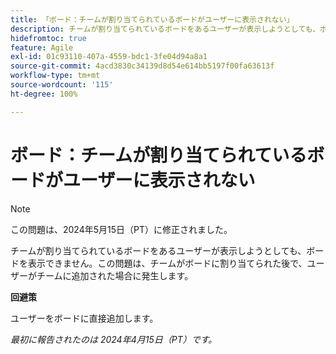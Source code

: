 ```yaml
---
title: 「ボード：チームが割り当てられているボードがユーザーに表示されない」
description: チームが割り当てられているボードをあるユーザーが表示しようとしても、ボードを表示できません。この問題は、チームがボードに割り当てられた後で、ユーザーがチームに追加された場合に発生します。
hidefromtoc: true
feature: Agile
exl-id: 01c93110-407a-4559-bdc1-3fe04d94a8a1
source-git-commit: 4acd3830c34139d8d54e614bb5197f00fa63613f
workflow-type: tm+mt
source-wordcount: '115'
ht-degree: 100%

---
```


# ボード：チームが割り当てられているボードがユーザーに表示されない

>[!NOTE]
>
>この問題は、2024年5月15日（PT）に修正されました。

チームが割り当てられているボードをあるユーザーが表示しようとしても、ボードを表示できません。この問題は、チームがボードに割り当てられた後で、ユーザーがチームに追加された場合に発生します。

**回避策**

ユーザーをボードに直接追加します。

_最初に報告されたのは 2024年4月15日（PT）です。_
